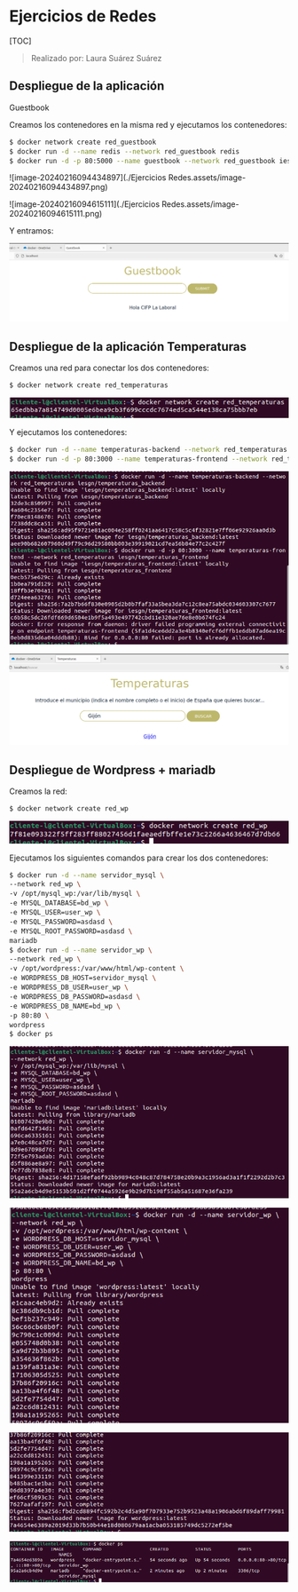# Ejercicios de Redes

[TOC]

> Realizado por: Laura Suárez Suárez

## Despliegue de la aplicación
Guestbook

Creamos los contenedores en la misma red y ejecutamos los contenedores:

```bash
$ docker network create red_guestbook
$ docker run -d --name redis --network red_guestbook redis
$ docker run -d -p 80:5000 --name guestbook --network red_guestbook iesgn/guestbook
```

![image-20240216094434897](./Ejercicios Redes.assets/image-20240216094434897.png) 

 ![image-20240216094615111](./Ejercicios Redes.assets/image-20240216094615111.png)

Y entramos:

![image-20240216095324917](./Ejercicios%20Redes.assets/image-20240216095324917.png)

## Despliegue de la aplicación Temperaturas

Creamos una red para conectar los dos contenedores:

```bash
$ docker network create red_temperaturas
```

![image-20240216095813114](./Ejercicios%20Redes.assets/image-20240216095813114.png)

Y ejecutamos los contenedores:

```bash
$ docker run -d --name temperaturas-backend --network red_temperaturas iesgn/temperaturas_backend
$ docker run -d -p 80:3000 --name temperaturas-frontend --network red_temperaturas iesgn/temperaturas_frontend
```

![image-20240216100109236](./Ejercicios%20Redes.assets/image-20240216100109236.png)

![image-20240216101316760](./Ejercicios%20Redes.assets/image-20240216101316760.png)

## Despliegue de Wordpress + mariadb

Creamos la red:

```bash
$ docker network create red_wp
```

![image-20240216101947371](./Ejercicios%20Redes.assets/image-20240216101947371.png)

Ejecutamos los siguientes comandos para crear los dos contenedores:

```bash
$ docker run -d --name servidor_mysql \
--network red_wp \
-v /opt/mysql_wp:/var/lib/mysql \
-e MYSQL_DATABASE=bd_wp \
-e MYSQL_USER=user_wp \
-e MYSQL_PASSWORD=asdasd \
-e MYSQL_ROOT_PASSWORD=asdasd \
mariadb
$ docker run -d --name servidor_wp \
--network red_wp \
-v /opt/wordpress:/var/www/html/wp-content \
-e WORDPRESS_DB_HOST=servidor_mysql \
-e WORDPRESS_DB_USER=user_wp \
-e WORDPRESS_DB_PASSWORD=asdasd \
-e WORDPRESS_DB_NAME=bd_wp \
-p 80:80 \
wordpress
$ docker ps
```

![image-20240216102350704](./Ejercicios%20Redes.assets/image-20240216102350704.png)

![image-20240216102512212](./Ejercicios%20Redes.assets/image-20240216102512212.png)

![image-20240216102527400](./Ejercicios%20Redes.assets/image-20240216102527400.png)

![image-20240216102548834](./Ejercicios%20Redes.assets/image-20240216102548834.png)